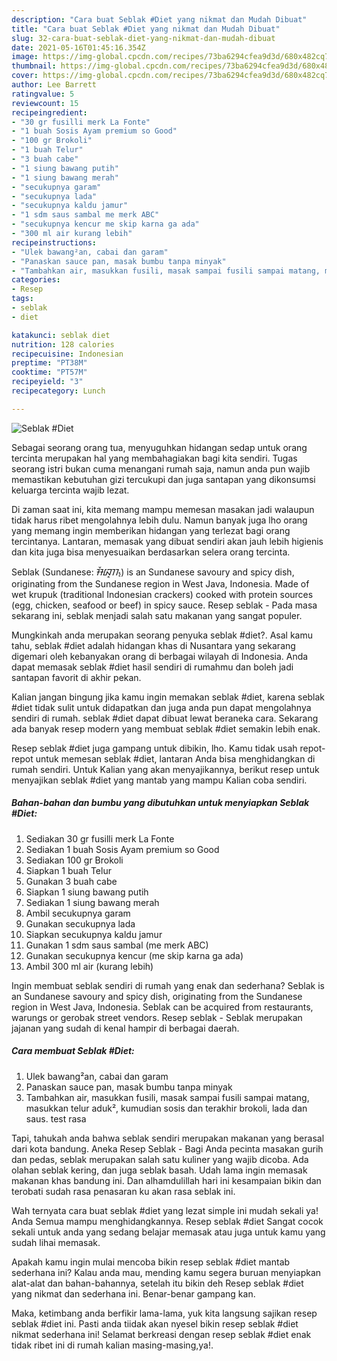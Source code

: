 ```yaml
---
description: "Cara buat Seblak #Diet yang nikmat dan Mudah Dibuat"
title: "Cara buat Seblak #Diet yang nikmat dan Mudah Dibuat"
slug: 32-cara-buat-seblak-diet-yang-nikmat-dan-mudah-dibuat
date: 2021-05-16T01:45:16.354Z
image: https://img-global.cpcdn.com/recipes/73ba6294cfea9d3d/680x482cq70/seblak-diet-foto-resep-utama.jpg
thumbnail: https://img-global.cpcdn.com/recipes/73ba6294cfea9d3d/680x482cq70/seblak-diet-foto-resep-utama.jpg
cover: https://img-global.cpcdn.com/recipes/73ba6294cfea9d3d/680x482cq70/seblak-diet-foto-resep-utama.jpg
author: Lee Barrett
ratingvalue: 5
reviewcount: 15
recipeingredient:
- "30 gr fusilli merk La Fonte"
- "1 buah Sosis Ayam premium so Good"
- "100 gr Brokoli"
- "1 buah Telur"
- "3 buah cabe"
- "1 siung bawang putih"
- "1 siung bawang merah"
- "secukupnya garam"
- "secukupnya lada"
- "secukupnya kaldu jamur"
- "1 sdm saus sambal me merk ABC"
- "secukupnya kencur me skip karna ga ada"
- "300 ml air kurang lebih"
recipeinstructions:
- "Ulek bawang²an, cabai dan garam"
- "Panaskan sauce pan, masak bumbu tanpa minyak"
- "Tambahkan air, masukkan fusili, masak sampai fusili sampai matang, masukkan telur aduk², kumudian sosis dan terakhir brokoli, lada dan saus. test rasa"
categories:
- Resep
tags:
- seblak
- diet

katakunci: seblak diet 
nutrition: 128 calories
recipecuisine: Indonesian
preptime: "PT38M"
cooktime: "PT57M"
recipeyield: "3"
recipecategory: Lunch

---
```



![Seblak #Diet](https://img-global.cpcdn.com/recipes/73ba6294cfea9d3d/680x482cq70/seblak-diet-foto-resep-utama.jpg)

Sebagai seorang orang tua, menyuguhkan hidangan sedap untuk orang tercinta merupakan hal yang membahagiakan bagi kita sendiri. Tugas seorang istri bukan cuma menangani rumah saja, namun anda pun wajib memastikan kebutuhan gizi tercukupi dan juga santapan yang dikonsumsi keluarga tercinta wajib lezat.

Di zaman  saat ini, kita memang mampu memesan masakan jadi walaupun tidak harus ribet mengolahnya lebih dulu. Namun banyak juga lho orang yang memang ingin memberikan hidangan yang terlezat bagi orang tercintanya. Lantaran, memasak yang dibuat sendiri akan jauh lebih higienis dan kita juga bisa menyesuaikan berdasarkan selera orang tercinta. 

Seblak (Sundanese: ᮞᮨᮘᮣᮊ᮪) is an Sundanese savoury and spicy dish, originating from the Sundanese region in West Java, Indonesia. Made of wet krupuk (traditional Indonesian crackers) cooked with protein sources (egg, chicken, seafood or beef) in spicy sauce. Resep seblak - Pada masa sekarang ini, seblak menjadi salah satu makanan yang sangat populer.

Mungkinkah anda merupakan seorang penyuka seblak #diet?. Asal kamu tahu, seblak #diet adalah hidangan khas di Nusantara yang sekarang digemari oleh kebanyakan orang di berbagai wilayah di Indonesia. Anda dapat memasak seblak #diet hasil sendiri di rumahmu dan boleh jadi santapan favorit di akhir pekan.

Kalian jangan bingung jika kamu ingin memakan seblak #diet, karena seblak #diet tidak sulit untuk didapatkan dan juga anda pun dapat mengolahnya sendiri di rumah. seblak #diet dapat dibuat lewat beraneka cara. Sekarang ada banyak resep modern yang membuat seblak #diet semakin lebih enak.

Resep seblak #diet juga gampang untuk dibikin, lho. Kamu tidak usah repot-repot untuk memesan seblak #diet, lantaran Anda bisa menghidangkan di rumah sendiri. Untuk Kalian yang akan menyajikannya, berikut resep untuk menyajikan seblak #diet yang mantab yang mampu Kalian coba sendiri.

<!--inarticleads1-->

##### Bahan-bahan dan bumbu yang dibutuhkan untuk menyiapkan Seblak #Diet:

1. Sediakan 30 gr fusilli merk La Fonte
1. Sediakan 1 buah Sosis Ayam premium so Good
1. Sediakan 100 gr Brokoli
1. Siapkan 1 buah Telur
1. Gunakan 3 buah cabe
1. Siapkan 1 siung bawang putih
1. Sediakan 1 siung bawang merah
1. Ambil secukupnya garam
1. Gunakan secukupnya lada
1. Siapkan secukupnya kaldu jamur
1. Gunakan 1 sdm saus sambal (me merk ABC)
1. Gunakan secukupnya kencur (me skip karna ga ada)
1. Ambil 300 ml air (kurang lebih)


Ingin membuat seblak sendiri di rumah yang enak dan sederhana? Seblak is an Sundanese savoury and spicy dish, originating from the Sundanese region in West Java, Indonesia. Seblak can be acquired from restaurants, warungs or gerobak street vendors. Resep seblak - Seblak merupakan jajanan yang sudah di kenal hampir di berbagai daerah. 

<!--inarticleads2-->

##### Cara membuat Seblak #Diet:

1. Ulek bawang²an, cabai dan garam
1. Panaskan sauce pan, masak bumbu tanpa minyak
1. Tambahkan air, masukkan fusili, masak sampai fusili sampai matang, masukkan telur aduk², kumudian sosis dan terakhir brokoli, lada dan saus. test rasa


Tapi, tahukah anda bahwa seblak sendiri merupakan makanan yang berasal dari kota bandung. Aneka Resep Seblak - Bagi Anda pecinta masakan gurih dan pedas, seblak merupakan salah satu kuliner yang wajib dicoba. Ada olahan seblak kering, dan juga seblak basah. Udah lama ingin memasak makanan khas bandung ini. Dan alhamdulillah hari ini kesampaian bikin dan terobati sudah rasa penasaran ku akan rasa seblak ini. 

Wah ternyata cara buat seblak #diet yang lezat simple ini mudah sekali ya! Anda Semua mampu menghidangkannya. Resep seblak #diet Sangat cocok sekali untuk anda yang sedang belajar memasak atau juga untuk kamu yang sudah lihai memasak.

Apakah kamu ingin mulai mencoba bikin resep seblak #diet mantab sederhana ini? Kalau anda mau, mending kamu segera buruan menyiapkan alat-alat dan bahan-bahannya, setelah itu bikin deh Resep seblak #diet yang nikmat dan sederhana ini. Benar-benar gampang kan. 

Maka, ketimbang anda berfikir lama-lama, yuk kita langsung sajikan resep seblak #diet ini. Pasti anda tiidak akan nyesel bikin resep seblak #diet nikmat sederhana ini! Selamat berkreasi dengan resep seblak #diet enak tidak ribet ini di rumah kalian masing-masing,ya!.

